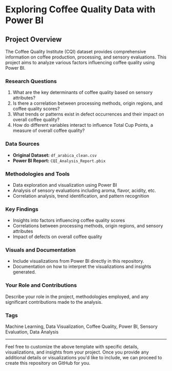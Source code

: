 # Exploring Coffee Quality Data with Power BI

## Project Overview
The Coffee Quality Institute (CQI) dataset provides comprehensive information on coffee production, processing, and sensory evaluations. This project aims to analyze various factors influencing coffee quality using Power BI.

### Research Questions
1. What are the key determinants of coffee quality based on sensory attributes?
2. Is there a correlation between processing methods, origin regions, and coffee quality scores?
3. What trends or patterns exist in defect occurrences and their impact on overall coffee quality?
4. How do different variables interact to influence Total Cup Points, a measure of overall coffee quality?

### Data Sources
- **Original Dataset:** `df_arabica_clean.csv`
- **Power BI Report:** `CQI_Analysis_Report.pbix`

### Methodologies and Tools
- Data exploration and visualization using Power BI
- Analysis of sensory evaluations including aroma, flavor, acidity, etc.
- Correlation analysis, trend identification, and pattern recognition

### Key Findings
- Insights into factors influencing coffee quality scores
- Correlations between processing methods, origin regions, and sensory attributes
- Impact of defects on overall coffee quality

### Visuals and Documentation
- Include visualizations from Power BI directly in this repository.
- Documentation on how to interpret the visualizations and insights generated.

### Your Role and Contributions
Describe your role in the project, methodologies employed, and any significant contributions made to the analysis.

### Tags
Machine Learning, Data Visualization, Coffee Quality, Power BI, Sensory Evaluation, Data Analysis

---

Feel free to customize the above template with specific details, visualizations, and insights from your project. Once you provide any additional details or visualizations you'd like to include, we can proceed to create this repository on GitHub for you.

